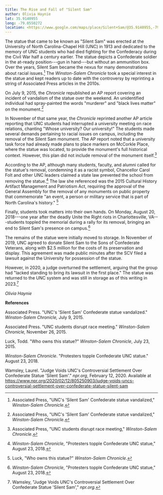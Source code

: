```yaml
---
title: The Rise and Fall of "Silent Sam"
author: Olivia Haynie
lat: 35.9140955
long: -79.0550272
location: <https://www.google.com/maps/place/Silent+Sam/@35.9140955,-79.0550272,17z/data=!3m1!4b1!4m6!3m5!1s0x89acc3113ecfa55d:0x39d881f269417498!8m2!3d35.9140912!4d-79.0524523!16zL20vMDY0NjFw?entry=ttu>
---
```

The statue that came to be known as "Silent Sam" was erected at the
University of North Carolina-Chapel Hill (UNC) in 1913 and dedicated to
the memory of UNC students who had died fighting for the Confederacy
during the Civil War half a century earlier. The statue depicts a
Confederate soldier in the at-ready position---gun in hand---but without
an ammunition box. Over the years, Silent Sam became the nexus for many
demonstrations about racial issues.[^1] The *Winston-Salem Chronicle*
took a special interest in the statue and kept readers up to date with
the controversy by reprinting a string of Associated Press articles in
the 2010s.

On July 9, 2015, the *Chronicle* republished an AP report covering an
incident of vandalism of the statue over the weekend. An unidentified
individual had spray-painted the words "murderer" and "black lives
matter" on the monument.[^2]

In November of that same year, the *Chronicle* reprinted another AP
article reporting that UNC students had interrupted a university meeting
on race relations, chanting "Whose university? Our university!" The
students made several demands pertaining to racial issues on campus,
including the removal of the Silent Sam monument. The AP report noted
that a university task force had already made plans to place markers on
McCorkle Place, where the statue was located, to provide the monument's
full historical context. However, this plan did not include removal of
the monument itself.[^3]

According to the AP, although many students, faculty, and alumni called
for the statue's removal, condemning it as a racist symbol, Chancellor
Carol Folt and other UNC leaders claimed a state law prevented the
school from removing the statue.[^4] The law she referenced was the 2015
Cultural History Artifact Management and Patriotism Act, requiring the
approval of the General Assembly for the removal of any monuments on
public property that commemorate "an event, a person or military service
that is part of North Carolina's history." [^5]

Finally, students took matters into their own hands. On Monday, August
20, 2018---one year after the deadly Unite the Right riots in
Charlottesville, VA---students toppled the memorial during a rally for
its removal, bringing an end to Silent Sam's presence on campus.[^6]

The remains of the statue were initially moved to storage. In November
of 2019, UNC agreed to donate Silent Sam to the Sons of Confederate
Veterans, along with \$2.5 million for the costs of its preservation and
display. This agreement was made public minutes after the SCV filed a
lawsuit against the University for possession of the statue.

However, in 2020, a judge overturned the settlement, arguing that the
group had "lacked standing to bring its lawsuit in the first place." The
statue was returned to the UNC system and was still in storage as of
this writing in 2023.[^7]

*Olivia Haynie*

**References**

Associated Press. "UNC's 'Silent Sam' Confederate statue vandalized."
*Winston-Salem Chronicle,* July 9, 2015.

Associated Press. "UNC students disrupt race meeting." *Winston-Salem
Chronicle,* November 26, 2015.

Luck, Todd. "Who owns this statue?" *Winston-Salem Chronicle*, July 23,
2015.

*Winston-Salem Chronicle*. "Protesters topple Confederate UNC statue."
August 23, 2018.

Wamsley, Laurel. "Judge Voids UNC's Controversial Settlement Over
Confederate Statue 'Silent Sam'." *npr.org*, February 12, 2020.
Available at
https://www.npr.org/2020/02/12/805250903/judge-voids-uncs-controversial-settlement-over-confederate-statue-silent-sam

[^1]: Associated Press, "UNC's 'Silent Sam' Confederate statue
    vandalized," *Winston-Salem Chronicle*.

[^2]: Associated Press, "UNC's 'Silent Sam' Confederate statue
    vandalized," *Winston-Salem Chronicle*.

[^3]: Associated Press, "UNC students disrupt race meeting,"
    *Winston-Salem Chronicle*.

[^4]: *Winston-Salem Chronicle*, "Protesters topple Confederate UNC
    statue," August 23, 2018.

[^5]: Luck, "Who owns this statue?" *Winston-Salem Chronicle*.

[^6]: *Winston-Salem Chronicle*, "Protesters topple Confederate UNC
    statue," August 23, 2018.

[^7]: Wamsley, "Judge Voids UNC's Controversial Settlement Over
    Confederate Statue 'Silent Sam'," *npr.org*.
